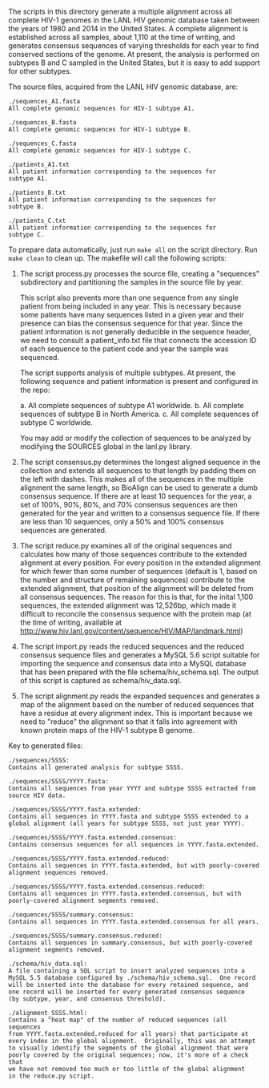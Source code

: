 
The scripts in this directory generate a multiple alignment across
all complete HIV-1 genomes in the LANL HIV genomic database
taken between the years of 1980 and 2014 in the United States.  A
complete alignment is established across all samples, about 1,110 at
the time of writing, and generates consensus sequences of varying
thresholds for each year to find conserved sections of the genome.
At present, the analysis is performed on subtypes B and C sampled
in the United States, but it is easy to add support for other
subtypes.

The source files, acquired from the LANL HIV genomic database, are:

    ./sequences_A1.fasta
    All complete genomic sequences for HIV-1 subtype A1.

    ./sequences_B.fasta
    All complete genomic sequences for HIV-1 subtype B.

    ./sequences_C.fasta
    All complete genomic sequences for HIV-1 subtype C.

    ./patients_A1.txt
    All patient information corresponding to the sequences for
    subtype A1. 

    ./patients_B.txt
    All patient information corresponding to the sequences for
    subtype B. 

    ./patients_C.txt
    All patient information corresponding to the sequences for
    subtype C. 

To prepare data automatically, just run ``make all`` on the script
directory.  Run ``make clean`` to clean up.  The makefile will call
the following scripts:

1.  The script process.py processes the source file, creating a
    "sequences" subdirectory and partitioning the samples in the
    source file by year.

    This script also prevents more than one sequence from any single
    patient from being included in any year.  This is necessary
    because some patients have many sequences listed in a given year
    and their presence can bias the consensus sequence for that
    year.  Since the patient information is not generally deducible
    in the sequence header, we need to consult a patient_info.txt
    file that connects the accession ID of each sequence to the
    patient code and year the sample was sequenced.

    The script supports analysis of multiple subtypes.  At present,
    the following sequence and patient information is present and
    configured in the repo:

    a.  All complete sequences of subtype A1 worldwide.
    b.  All complete sequences of subtype B in North America.
    c.  All complete sequences of subtype C worldwide.

    You may add or modify the collection of sequences to be analyzed
    by modifying the SOURCES global in the lanl.py library.

2.  The script consensus.py determines the longest aligned 
    sequence in the collection and extends all sequences to that
    length by padding them on the left with dashes.  This makes all
    of the sequences in the multiple alignment the same length, so
    BioAlign can be used to generate a dumb consensus sequence.
    If there are at least 10 sequences for the year, a set of 100%,
    90%, 80%, and 70% consensus sequences are then generated for the
    year and written to a consensus sequence file.  If there are less
    than 10 sequences, only a 50% and  100% consensus sequences are
    generated.

3.  The script reduce.py examines all of the original sequences and
    calculates how many of those sequences contribute to the extended
    alignment at every position.  For every position in the extended
    alignment for which fewer than some number of sequences (default
    is 1, based on the number and structure of remaining sequences)
    contribute to the extended alignment, that position of the 
    alignment will be deleted from all consensus sequences.  The reason
    for this is that, for the inital 1,100 sequences, the extended
    alignment was 12,526bp, which made it difficult to reconcile the
    consensus sequence with the protein map (at the time of writing,
    available at http://www.hiv.lanl.gov/content/sequence/HIV/MAP/landmark.html)

4.  The script import.py reads the reduced sequences and the reduced
    consensus sequence files and generates a MySQL 5.6 script suitable
    for importing the sequence and consensus data into a MySQL database
    that has been prepared with the file schema/hiv_schema.sql.
    The output of this script is captured as schema/hiv_data.sql.

5.  The script alignment.py reads the expanded sequences and generates
    a map of the alignment based on the number of reduced sequences that
    have a residue at every alignment index.  This is important because we
    need to "reduce" the alignment so that it falls into agreement with
    known protein maps of the HIV-1 subtype B genome.

Key to generated files:

    ./sequences/SSSS:
    Contains all generated analysis for subtype SSSS.

    ./sequences/SSSS/YYYY.fasta:
    Contains all sequences from year YYYY and subtype SSSS extracted from
    source HIV data.

    ./sequences/SSSS/YYYY.fasta.extended:
    Contains all sequences in YYYY.fasta and subtype SSSS extended to a
    global alignment (all years for subtype SSSS, not just year YYYY).

    ./sequences/SSSS/YYYY.fasta.extended.consensus:
    Contains consensus sequences for all sequences in YYYY.fasta.extended.

    ./sequences/SSSS/YYYY.fasta.extended.reduced: 
    Contains all sequences in YYYY.fasta.extended, but with poorly-covered
    alignment sequences removed.

    ./sequences/SSSS/YYYY.fasta.extended.consensus.reduced:
    Contains all sequences in YYYY.fasta.extended.consensus, but with
    poorly-covered alignment segments removed.

    ./sequences/SSSS/summary.consensus:
    Contains all sequences in YYYY.fasta.extended.consensus for all years.

    ./sequences/SSSS/summary.consensus.reduced:
    Contains all sequences in summary.consensus, but with poorly-covered
    alignment segments removed.

    ./schema/hiv_data.sql:
    A file containing a SQL script to insert analyzed sequences into a
    MySQL 5.5 database configured by ./schema/hiv_schema.sql.  One record
    will be inserted into the database for every retained sequence, and
    one record will be inserted for every generated consensus sequence
    (by subtype, year, and consensus threshold).

    ./alignment_SSSS.html:
    Contains a "heat map" of the number of reduced sequences (all sequences
    from YYYY.fasta.extended.reduced for all years) that participate at
    every index in the global alignment.  Originally, this was an attempt
    to visually identify the segments of the global alignment that were
    poorly covered by the original sequences; now, it's more of a check that
    we have not removed too much or too little of the global alignment 
    in the reduce.py script.
